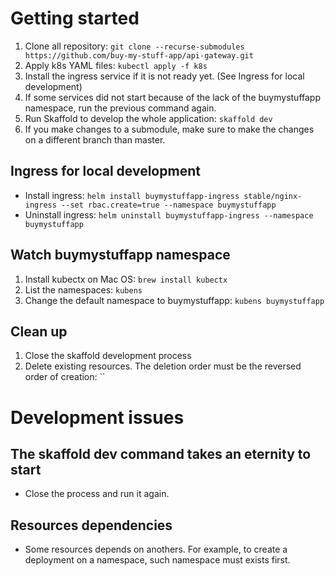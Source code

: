 # Getting started
1. Clone all repository: `git clone --recurse-submodules https://github.com/buy-my-stuff-app/api-gateway.git`
2. Apply k8s YAML files: `kubectl apply -f k8s`
3. Install the ingress service if it is not ready yet. (See Ingress for local development)
4. If some services did not start because of the lack of the buymystuffapp namespace, run the previous command again.
5. Run Skaffold to develop the whole application: `skaffold dev`
6. If you make changes to a submodule, make sure to make the changes on a different branch than master.

## Ingress for local development
- Install ingress: `helm install buymystuffapp-ingress stable/nginx-ingress --set rbac.create=true --namespace buymystuffapp`
- Uninstall ingress: `helm uninstall buymystuffapp-ingress --namespace buymystuffapp`

## Watch buymystuffapp namespace
1. Install kubectx on Mac OS: `brew install kubectx`
2. List the namespaces: `kubens`
3. Change the default namespace to buymystuffapp: `kubens buymystuffapp`

## Clean up
1. Close the skaffold development process
2. Delete existing resources. The deletion order must be the reversed order of creation: ``

# Development issues
## The skaffold dev command takes an eternity to start
- Close the process and run it again.

## Resources dependencies
- Some resources depends on anothers. For example, to create a deployment on a namespace, such namespace must exists first.